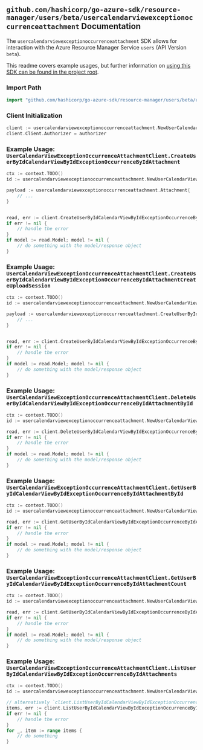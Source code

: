 
## `github.com/hashicorp/go-azure-sdk/resource-manager/users/beta/usercalendarviewexceptionoccurrenceattachment` Documentation

The `usercalendarviewexceptionoccurrenceattachment` SDK allows for interaction with the Azure Resource Manager Service `users` (API Version `beta`).

This readme covers example usages, but further information on [using this SDK can be found in the project root](https://github.com/hashicorp/go-azure-sdk/tree/main/docs).

### Import Path

```go
import "github.com/hashicorp/go-azure-sdk/resource-manager/users/beta/usercalendarviewexceptionoccurrenceattachment"
```


### Client Initialization

```go
client := usercalendarviewexceptionoccurrenceattachment.NewUserCalendarViewExceptionOccurrenceAttachmentClientWithBaseURI("https://management.azure.com")
client.Client.Authorizer = authorizer
```


### Example Usage: `UserCalendarViewExceptionOccurrenceAttachmentClient.CreateUserByIdCalendarViewByIdExceptionOccurrenceByIdAttachment`

```go
ctx := context.TODO()
id := usercalendarviewexceptionoccurrenceattachment.NewUserCalendarViewExceptionOccurrenceID("userIdValue", "eventIdValue", "eventId1Value")

payload := usercalendarviewexceptionoccurrenceattachment.Attachment{
	// ...
}


read, err := client.CreateUserByIdCalendarViewByIdExceptionOccurrenceByIdAttachment(ctx, id, payload)
if err != nil {
	// handle the error
}
if model := read.Model; model != nil {
	// do something with the model/response object
}
```


### Example Usage: `UserCalendarViewExceptionOccurrenceAttachmentClient.CreateUserByIdCalendarViewByIdExceptionOccurrenceByIdAttachmentCreateUploadSession`

```go
ctx := context.TODO()
id := usercalendarviewexceptionoccurrenceattachment.NewUserCalendarViewExceptionOccurrenceID("userIdValue", "eventIdValue", "eventId1Value")

payload := usercalendarviewexceptionoccurrenceattachment.CreateUserByIdCalendarViewByIdExceptionOccurrenceByIdAttachmentCreateUploadSessionRequest{
	// ...
}


read, err := client.CreateUserByIdCalendarViewByIdExceptionOccurrenceByIdAttachmentCreateUploadSession(ctx, id, payload)
if err != nil {
	// handle the error
}
if model := read.Model; model != nil {
	// do something with the model/response object
}
```


### Example Usage: `UserCalendarViewExceptionOccurrenceAttachmentClient.DeleteUserByIdCalendarViewByIdExceptionOccurrenceByIdAttachmentById`

```go
ctx := context.TODO()
id := usercalendarviewexceptionoccurrenceattachment.NewUserCalendarViewExceptionOccurrenceAttachmentID("userIdValue", "eventIdValue", "eventId1Value", "attachmentIdValue")

read, err := client.DeleteUserByIdCalendarViewByIdExceptionOccurrenceByIdAttachmentById(ctx, id)
if err != nil {
	// handle the error
}
if model := read.Model; model != nil {
	// do something with the model/response object
}
```


### Example Usage: `UserCalendarViewExceptionOccurrenceAttachmentClient.GetUserByIdCalendarViewByIdExceptionOccurrenceByIdAttachmentById`

```go
ctx := context.TODO()
id := usercalendarviewexceptionoccurrenceattachment.NewUserCalendarViewExceptionOccurrenceAttachmentID("userIdValue", "eventIdValue", "eventId1Value", "attachmentIdValue")

read, err := client.GetUserByIdCalendarViewByIdExceptionOccurrenceByIdAttachmentById(ctx, id)
if err != nil {
	// handle the error
}
if model := read.Model; model != nil {
	// do something with the model/response object
}
```


### Example Usage: `UserCalendarViewExceptionOccurrenceAttachmentClient.GetUserByIdCalendarViewByIdExceptionOccurrenceByIdAttachmentCount`

```go
ctx := context.TODO()
id := usercalendarviewexceptionoccurrenceattachment.NewUserCalendarViewExceptionOccurrenceID("userIdValue", "eventIdValue", "eventId1Value")

read, err := client.GetUserByIdCalendarViewByIdExceptionOccurrenceByIdAttachmentCount(ctx, id)
if err != nil {
	// handle the error
}
if model := read.Model; model != nil {
	// do something with the model/response object
}
```


### Example Usage: `UserCalendarViewExceptionOccurrenceAttachmentClient.ListUserByIdCalendarViewByIdExceptionOccurrenceByIdAttachments`

```go
ctx := context.TODO()
id := usercalendarviewexceptionoccurrenceattachment.NewUserCalendarViewExceptionOccurrenceID("userIdValue", "eventIdValue", "eventId1Value")

// alternatively `client.ListUserByIdCalendarViewByIdExceptionOccurrenceByIdAttachments(ctx, id)` can be used to do batched pagination
items, err := client.ListUserByIdCalendarViewByIdExceptionOccurrenceByIdAttachmentsComplete(ctx, id)
if err != nil {
	// handle the error
}
for _, item := range items {
	// do something
}
```
